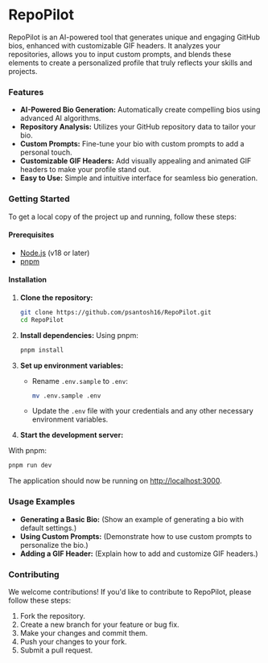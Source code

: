 # RepoPilot

RepoPilot is an AI-powered tool that generates unique and engaging GitHub bios, enhanced with customizable GIF headers. It analyzes your repositories, allows you to input custom prompts, and blends these elements to create a personalized profile that truly reflects your skills and projects.

### Features

- **AI-Powered Bio Generation:** Automatically create compelling bios using advanced AI algorithms.
- **Repository Analysis:** Utilizes your GitHub repository data to tailor your bio.
- **Custom Prompts:** Fine-tune your bio with custom prompts to add a personal touch.
- **Customizable GIF Headers:** Add visually appealing and animated GIF headers to make your profile stand out.
- **Easy to Use:** Simple and intuitive interface for seamless bio generation.

### Getting Started

To get a local copy of the project up and running, follow these steps:

#### Prerequisites

- [Node.js](https://nodejs.org/en/download/) (v18 or later)
- [pnpm](https://pnpm.io/installation)

#### Installation

1. **Clone the repository:**

   ```bash
   git clone https://github.com/psantosh16/RepoPilot.git
   cd RepoPilot
   ```

2. **Install dependencies:**
   Using pnpm:

   ```bash
   pnpm install
   ```

3. **Set up environment variables:**

   - Rename `.env.sample` to `.env`:

     ```bash
     mv .env.sample .env
     ```

   - Update the `.env` file with your credentials and any other necessary environment variables.

4. **Start the development server:**

With pnpm:

```bash
pnpm run dev
```

The application should now be running on [http://localhost:3000](http://localhost:3000).

### Usage Examples

- **Generating a Basic Bio:** (Show an example of generating a bio with default settings.)
- **Using Custom Prompts:** (Demonstrate how to use custom prompts to personalize the bio.)
- **Adding a GIF Header:** (Explain how to add and customize GIF headers.)

### Contributing

We welcome contributions! If you'd like to contribute to RepoPilot, please follow these steps:

1.  Fork the repository.
2.  Create a new branch for your feature or bug fix.
3.  Make your changes and commit them.
4.  Push your changes to your fork.
5.  Submit a pull request.
